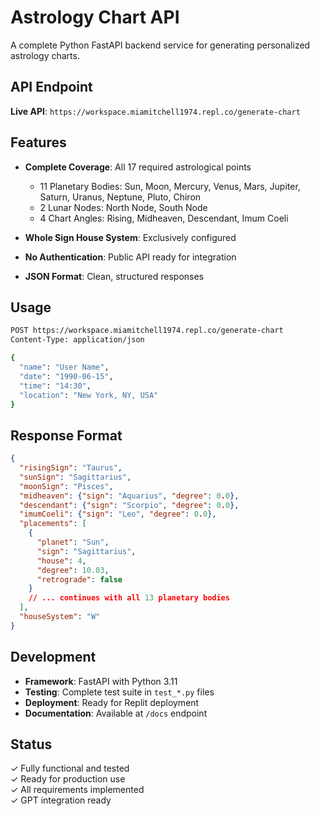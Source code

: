 # Astrology Chart API

A complete Python FastAPI backend service for generating personalized astrology charts.

## API Endpoint

**Live API**: `https://workspace.miamitchell1974.repl.co/generate-chart`

## Features

- **Complete Coverage**: All 17 required astrological points
  - 11 Planetary Bodies: Sun, Moon, Mercury, Venus, Mars, Jupiter, Saturn, Uranus, Neptune, Pluto, Chiron
  - 2 Lunar Nodes: North Node, South Node
  - 4 Chart Angles: Rising, Midheaven, Descendant, Imum Coeli

- **Whole Sign House System**: Exclusively configured
- **No Authentication**: Public API ready for integration
- **JSON Format**: Clean, structured responses

## Usage

```bash
POST https://workspace.miamitchell1974.repl.co/generate-chart
Content-Type: application/json

{
  "name": "User Name",
  "date": "1990-06-15",
  "time": "14:30",
  "location": "New York, NY, USA"
}
```

## Response Format

```json
{
  "risingSign": "Taurus",
  "sunSign": "Sagittarius",
  "moonSign": "Pisces",
  "midheaven": {"sign": "Aquarius", "degree": 0.0},
  "descendant": {"sign": "Scorpio", "degree": 0.0},
  "imumCoeli": {"sign": "Leo", "degree": 0.0},
  "placements": [
    {
      "planet": "Sun",
      "sign": "Sagittarius",
      "house": 4,
      "degree": 10.03,
      "retrograde": false
    }
    // ... continues with all 13 planetary bodies
  ],
  "houseSystem": "W"
}
```

## Development

- **Framework**: FastAPI with Python 3.11
- **Testing**: Complete test suite in `test_*.py` files
- **Deployment**: Ready for Replit deployment
- **Documentation**: Available at `/docs` endpoint

## Status

✓ Fully functional and tested  
✓ Ready for production use  
✓ All requirements implemented  
✓ GPT integration ready